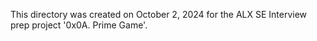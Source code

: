 This directory was created on October 2, 2024 for the ALX SE Interview 
prep project '0x0A. Prime Game'.